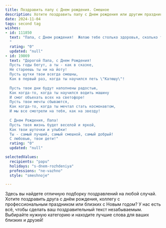 ```yaml
---
title: Поздравить папу c Днем рождения. Смешное
description: Хотите поздравить папу c Днем рождения или другим праздником? Наш ИИ создаст незабываемое поздравление, а вы обязательно выделитесь среди других.  
date: 2024-11-04
tags: second tag
wishes:
- id: 111850
  text: "Папа, с Днем рождения!  Желаю тебе столько здоровья, сколько ты выпил чая за всю жизнь (а это, я думаю, немало!), столько счастья, сколько седых волос у тебя уже появилось (и пусть их будет всё меньше!), и столько денег, чтобы купить наконец-то тот летающий мотоцикл, о котором ты мечтал ещё в детстве!  Пусть этот год будет полон веселья, а твоя жизнь –  как качественный коньяк: с годами становится только лучше!
  "
  rating: "0"
  updated: "null"
- id: 19869
  text: "Дорогой Папа, с Днем Рождения!
  Пусть годы бегут, а ты - как в сказке,
  Не стареешь ты ни на йоту!
  Пусть шутки твои всегда смешны,
  Как в первый раз, когда ты научился петь \"Катюшу\"!
  
  Пусть твои дни будут наполнены радостью,
  Как когда-то, когда ты научился водить машину
  И смог объехать всех на светофоре!
  Пусть твои мечты сбываются,
  Как когда-то, когда ты мечтал стать космонавтом,
  И мы все смотрели на тебя, как на звезду!
  
  С Днем Рождения, Папа!
  Пусть твоя жизнь будет веселой и яркой,
  Как твои шуточки и улыбки!
  Ты - самый лучший, самый смешной, самый добрый!
  С любовью, твои дети!"
  rating: "0"
  updated: "null"

selectedValues:
  recipients: "papu"
  holidays: "s-dnem-rozhdeniya"
  professions: "ne-vazhno"
  style: "smeshnoje"

---
```


Здесь вы найдете отличную подборку поздравлений на любой случай.
Хотите поздравить друга с днём рождения, коллегу с профессиональным праздником или близких с Новым годом? У нас есть всё, чтобы сделать ваш поздравительный текст незабываемым. Выбирайте нужную категорию и находите лучшие слова для ваших близких и друзей!
